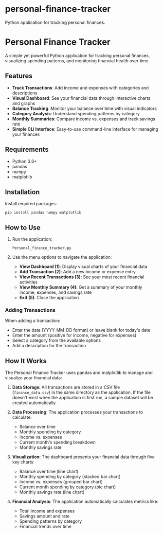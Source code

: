 # personal-finance-tracker
Python application for tracking personal finances.

# Personal Finance Tracker

A simple yet powerful Python application for tracking personal finances, visualizing spending patterns, and monitoring financial health over time.

## Features

- **Track Transactions**: Add income and expenses with categories and descriptions
- **Visual Dashboard**: See your financial data through interactive charts and graphs
- **Balance Tracking**: Monitor your balance over time with visual indicators
- **Category Analysis**: Understand spending patterns by category
- **Monthly Summaries**: Compare income vs. expenses and track savings rate
- **Simple CLI Interface**: Easy-to-use command-line interface for managing your finances

## Requirements

- Python 3.6+
- pandas
- numpy
- matplotlib

## Installation

Install required packages:
```
pip install pandas numpy matplotlib
```

## How to Use

1. Run the application:
   ```
   Personal_finance_tracker.py
   ```

2. Use the menu options to navigate the application:
   - **View Dashboard (1)**: Display visual charts of your financial data
   - **Add Transaction (2)**: Add a new income or expense entry
   - **View Recent Transactions (3)**: See your most recent financial activities
   - **View Monthly Summary (4)**: Get a summary of your monthly income, expenses, and savings rate
   - **Exit (5)**: Close the application

### Adding Transactions

When adding a transaction:
- Enter the date (YYYY-MM-DD format) or leave blank for today's date
- Enter the amount (positive for income, negative for expenses)
- Select a category from the available options
- Add a description for the transaction

## How It Works

The Personal Finance Tracker uses pandas and matplotlib to manage and visualize your financial data:

1. **Data Storage**: All transactions are stored in a CSV file (`finance_data.csv`) in the same directory as the application. If the file doesn't exist when the application is first run, a sample dataset will be created automatically.

2. **Data Processing**: The application processes your transactions to calculate:
   - Balance over time
   - Monthly spending by category
   - Income vs. expenses
   - Current month's spending breakdown
   - Monthly savings rate

3. **Visualization**: The dashboard presents your financial data through five key charts:
   - Balance over time (line chart)
   - Monthly spending by category (stacked bar chart)
   - Income vs. expenses (grouped bar chart)
   - Current month spending by category (pie chart)
   - Monthly savings rate (line chart)

4. **Financial Analysis**: The application automatically calculates metrics like:
   - Total income and expenses
   - Savings amount and rate
   - Spending patterns by category
   - Financial trends over time
